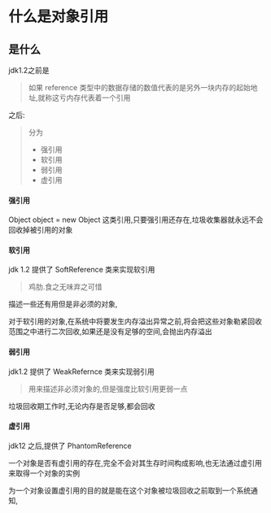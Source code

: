 # 什么是对象引用

## 是什么

jdk1.2之前是

> 如果 reference 类型中的数据存储的数值代表的是另外一块内存的起始地址,就称这亏内存代表着一个引用

之后:

> 分为
>
> - 强引用
> - 软引用
> - 弱引用
> - 虚引用

#### 强引用

Object object = new Object 这类引用,只要强引用还存在,垃圾收集器就永远不会回收掉被引用的对象

#### 软引用

jdk 1.2 提供了 SoftReference 类来实现软引用

> 鸡肋.食之无味弃之可惜

描述一些还有用但是非必须的对象,

对于软引用的对象,在系统中将要发生内存溢出异常之前,将会把这些对象勒紧回收范围之中进行二次回收,如果还是没有足够的空间,会抛出内存溢出

#### 弱引用

jdk1.2 提供了 WeakRefernce 类来实现弱引用

> 用来描述非必须对象的,但是强度比软引用更弱一点

垃圾回收期工作时,无论内存是否足够,都会回收

#### 虚引用

jdk12 之后,提供了 PhantomReference



一个对象是否有虚引用的存在,完全不会对其生存时间构成影响,也无法通过虚引用来取得一个对象的实例

为一个对象设置虚引用的目的就是能在这个对象被垃圾回收之前取到一个系统通知, 

